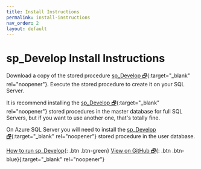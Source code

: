 ```yaml
---
title: Install Instructions
permalink: install-instructions
nav_order: 2
layout: default
---
```


# sp_Develop Install Instructions

Download a copy of the stored procedure [sp_Develop 🗗](https://raw.githubusercontent.com/kevinmartintech/sp_develop/master/sp_Develop.sql){:target="_blank" rel="noopener"}. Execute the stored procedure to create it on your SQL Server.

It is recommend installing the [sp_Develop 🗗](https://raw.githubusercontent.com/kevinmartintech/sp_develop/master/sp_Develop.sql){:target="_blank" rel="noopener"} stored procedures in the master database for full SQL Servers, but if you want to use another one, that's totally fine. 

On Azure SQL Server you will need to install the [sp_Develop 🗗](https://raw.githubusercontent.com/kevinmartintech/sp_develop/master/sp_Develop.sql){:target="_blank" rel="noopener"} stored procedure in the user database.

[How to run sp_Develop](usage-instructions){: .btn .btn-green}
[View on GitHub 🗗](https://github.com/kevinmartintech/sp_Develop){: .btn .btn-blue}{:target="_blank" rel="noopener"}